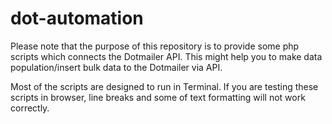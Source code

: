 # dot-automation
Please note that the purpose of this repository is to provide some php scripts which connects the Dotmailer API. This might help you to make data population/insert bulk data to the Dotmailer via API.

Most of the scripts are designed to run in Terminal. If you are testing these scripts in browser, line breaks and some of text formatting will not work correctly.
